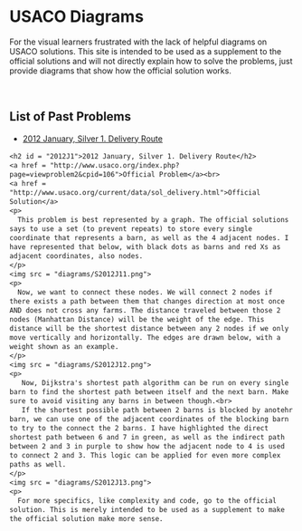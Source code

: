 <!DOCTYPE html>
<html>
  <head>
    <meta charset="utf-8">
    <meta name="viewport" content="width=device-width">
    <title>USACO Diagrams</title>
  </head>
  <body>
    <h1> USACO Diagrams </h1>
    <p>For the visual learners frustrated with the lack of helpful diagrams on USACO solutions. This site is intended to be used as a supplement to the official solutions and will not directly explain how to solve the problems, just provide diagrams that show how the official solution works.</p>
    <br>
    <h2>List of Past Problems</h2>
    <ul>
      <li><a href = "#2012J1">2012 January, Silver 1. Delivery Route</a></li>
    </ul>

    <h2 id = "2012J1">2012 January, Silver 1. Delivery Route</h2>
    <a href = "http://www.usaco.org/index.php?page=viewproblem2&cpid=106">Official Problem</a><br>
    <a href = "http://www.usaco.org/current/data/sol_delivery.html">Official Solution</a>
    <p>
      This problem is best represented by a graph. The official solutions says to use a set (to prevent repeats) to store every single coordinate that represents a barn, as well as the 4 adjacent nodes. I have represented that below, with black dots as barns and red Xs as adjacent coordinates, also nodes.
    </p>
    <img src = "diagrams/S2012J11.png">
    <p>
      Now, we want to connect these nodes. We will connect 2 nodes if there exists a path between them that changes direction at most once AND does not cross any farms. The distance traveled between those 2 nodes (Manhattan Distance) will be the weight of the edge. This distance will be the shortest distance between any 2 nodes if we only move vertically and horizontally. The edges are drawn below, with a weight shown as an example.
    </p>
    <img src = "diagrams/S2012J12.png">
    <p>
       Now, Dijkstra's shortest path algorithm can be run on every single barn to find the shortest path between itself and the next barn. Make sure to avoid visiting any barns in between though.<br>
       If the shortest possible path between 2 barns is blocked by anotehr barn, we can use one of the adjacent coordinates of the blocking barn to try to the connect the 2 barns. I have highlighted the direct shortest path between 6 and 7 in green, as well as the indirect path between 2 and 3 in purple to show how the adjacent node to 4 is used to connect 2 and 3. This logic can be applied for even more complex paths as well.
    </p>
    <img src = "diagrams/S2012J13.png">
    <p>
      For more specifics, like complexity and code, go to the official solution. This is merely intended to be used as a supplement to make the official solution make more sense.
  </body>
</html>
